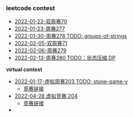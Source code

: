 ### leetcode contest

- [2022-01-22-双周赛70](https://github.com/fengwei2002/Algorithm/blob/main/LeetCodeContest/2022-01-22-70%E5%8F%8C%E5%91%A8%E8%B5%9B-1.md)
- [2022-01-23-周赛277](https://github.com/fengwei2002/Algorithm/blob/main/LeetCodeContest/2022-01-23-277%E5%91%A8%E8%B5%9B-3.md)
- [2022-01-30-周赛278 TODO: groups-of-strings](https://github.com/fengwei2002/Algorithm/blob/main/LeetCodeContest/2022-01-30-278%E5%91%A8%E8%B5%9B-2.5.md)
- [2022-02-05-双周赛71](https://github.com/fengwei2002/Algorithm/blob/main/LeetCodeContest/2022-02-05-71%E5%8F%8C%E5%91%A8%E8%B5%9B-2.md)
- [2022-02-06-周赛279](https://github.com/fengwei2002/Algorithm/blob/main/LeetCodeContest/2022-02-06-279%E5%91%A8%E8%B5%9B-2.5.md)
- [2022-02-13-周赛280 TODO：状态压缩 DP](https://github.com/fengwei2002/Algorithm/blob/main/LeetCodeContest/2022-02-13-%E7%AC%AC280%E5%9C%BA%E5%91%A8%E8%B5%9B-2.md)

**virtual contest**

- [2022-01-17-虚拟周赛203 TODO: stone-game-v](https://github.com/fengwei2002/Algorithm/blob/main/LeetCodeContest/2022-01-17-%E8%99%9A%E6%8B%9F203.md)
  - [竞赛链接](https://leetcode.cn/contest/weekly-contest-203/)
- [2022-04-28 虚拟竞赛 204]()
  -  [竞赛链接](https://leetcode.cn/contest/weekly-contest-204/)
- 